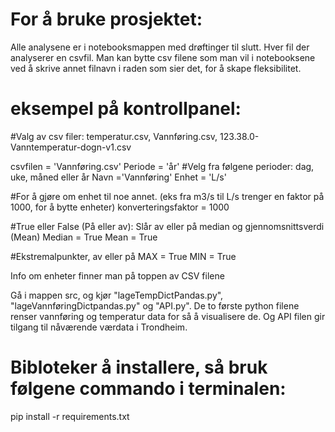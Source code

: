 # For å bruke prosjektet:

Alle analysene er i notebooksmappen med drøftinger til slutt. Hver fil der analyserer en csvfil. Man kan bytte csv filene som man vil i notebooksene ved å skrive annet filnavn i raden som sier det, for å skape fleksibilitet.   
 
# eksempel på kontrollpanel:

#Valg av csv filer: temperatur.csv, Vannføring.csv, 123.38.0-Vanntemperatur-dogn-v1.csv

csvfilen = 'Vannføring.csv'
Periode = 'år'  #Velg fra følgene perioder: dag, uke, måned eller år
Navn ='Vannføring'
Enhet = 'L/s'

#For å gjøre om enhet til noe annet. (eks fra m3/s til L/s trenger en faktor på 1000, for å bytte enheter)
konverteringsfaktor = 1000

#True eller False (På eller av): Slår av eller på median og gjennomsnittsverdi (Mean)
Median = True
Mean = True

#Ekstremalpunkter, av eller på
MAX = True
MIN = True 

Info om enheter finner man på toppen av CSV filene 

Gå i mappen src, og kjør "lageTempDictPandas.py", "lageVannføringDictpandas.py" og "API.py".
De to første python filene renser vannføring og temperatur data for så å visualisere de. 
Og API filen gir tilgang til nåværende værdata i Trondheim.   



# Bibloteker å installere, så bruk følgene commando i terminalen:

pip install -r requirements.txt 